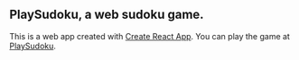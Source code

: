 ## PlaySudoku, a web sudoku game.
This is a web app created with [Create React App](https://github.com/facebookincubator/create-react-app).
You can play the game at [PlaySudoku](http://playsudoku.me).
